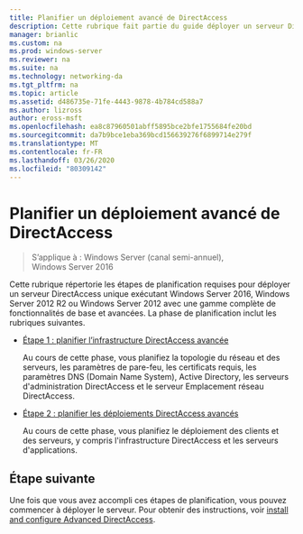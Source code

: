 ```yaml
---
title: Planifier un déploiement avancé de DirectAccess
description: Cette rubrique fait partie du guide déployer un serveur DirectAccess unique avec des paramètres avancés pour Windows Server 2016
manager: brianlic
ms.custom: na
ms.prod: windows-server
ms.reviewer: na
ms.suite: na
ms.technology: networking-da
ms.tgt_pltfrm: na
ms.topic: article
ms.assetid: d486735e-71fe-4443-9878-4b784cd588a7
ms.author: lizross
author: eross-msft
ms.openlocfilehash: ea8c87960501abff5895bce2bfe1755684fe20bd
ms.sourcegitcommit: da7b9bce1eba369bcd156639276f6899714e279f
ms.translationtype: MT
ms.contentlocale: fr-FR
ms.lasthandoff: 03/26/2020
ms.locfileid: "80309142"
---
```

# <a name="plan-an-advanced-directaccess-deployment"></a>Planifier un déploiement avancé de DirectAccess

>S’applique à : Windows Server (canal semi-annuel), Windows Server 2016

Cette rubrique répertorie les étapes de planification requises pour déployer un serveur DirectAccess unique exécutant Windows Server 2016, Windows Server 2012 R2 ou Windows Server 2012 avec une gamme complète de fonctionnalités de base et avancées. La phase de planification inclut les rubriques suivantes.  
  
-   [Étape 1 : planifier l’infrastructure DirectAccess avancée](da-adv-plan-s1-infrastructure.md)  
  
    Au cours de cette phase, vous planifiez la topologie du réseau et des serveurs, les paramètres de pare-feu, les certificats requis, les paramètres DNS (Domain Name System), Active Directory, les serveurs d'administration DirectAccess et le serveur Emplacement réseau DirectAccess.  
  
-   [Étape 2 : planifier les déploiements DirectAccess avancés](da-adv-plan-s2-deployments.md)  
  
    Au cours de cette phase, vous planifiez le déploiement des clients et des serveurs, y compris l'infrastructure DirectAccess et les serveurs d'applications.  
  
## <a name="next-step"></a>Étape suivante  
Une fois que vous avez accompli ces étapes de planification, vous pouvez commencer à déployer le serveur. Pour obtenir des instructions, voir [install and configure Advanced DirectAccess](Install-and-Configure-Advanced-DirectAccess.md).  
  


